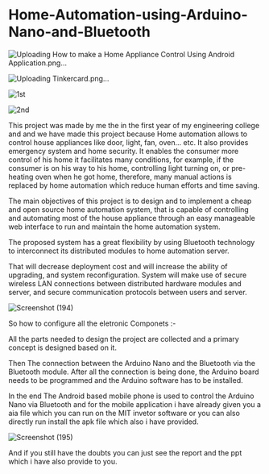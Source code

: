 # Home-Automation-using-Arduino-Nano-and-Bluetooth


![Uploading How to make a Home Appliance Control Using Android Application.png…]()


![Uploading Tinkercard.png…]()

![1st](https://github.com/rutujnagrale/Home-Automation-using-Arduino-Nano-and-Bluetooth/assets/123777612/838e585f-fb7d-479c-a4fe-d8dd929b5eb7)

![2nd](https://github.com/rutujnagrale/Home-Automation-using-Arduino-Nano-and-Bluetooth/assets/123777612/d934e443-8c44-45cf-a8c1-74574a0cbca8)



This project was made by me the in the first year of my engineering college and and we have made this project because Home  automation  allows  to  control  house  appliances  like  door, light, fan, oven… etc. It  also provides  emergency system  and  home  security. It  enables  the  consumer  more  control  of  his home  it  facilitates  many  conditions, for example, if  the  consumer  is  on  his  way   to his  home, controlling  light  turning  on, or pre- heating  oven  when  he  got  home, therefore, many  manual actions  is  replaced  by  home  automation  which   reduce  human  efforts  and  time  saving.

The main objectives of this project  is  to design and to implement a cheap and open source home automation system, that is capable of controlling and automating most of the house appliance through an easy manageable web interface to run and maintain the home automation system.

The proposed system has a great flexibility by using Bluetooth technology to interconnect its distributed modules to home automation server. 

That will decrease deployment cost and will increase the ability of upgrading, and system reconfiguration. System will make use of secure wireless LAN connections between distributed hardware modules and server, and secure communication protocols between users and server. 



![Screenshot (194)](https://github.com/rutujnagrale/Home-Automation-using-Arduino-Nano-and-Bluetooth/assets/123777612/9a67a530-81f2-4f63-b9ca-ee59e7a9c750)

So how to configure all the eletronic Componets :-

All the parts needed to design  the project are collected and a  primary concept is designed  based on it.

Then
The connection between the  Arduino Nano and the Bluetooth  via the Bluetooth module. After  all the connection is being done,  the Arduino board needs to be  programmed and the Arduino  software has to be installed.

In the end
The Android based mobile  phone is used to control  the Arduino Nano via  Bluetooth
and for the mobile application i have already given you a aia file which you can run on the MIT invetor software or you can also directly run install the apk file which also i have provided.

![Screenshot (195)](https://github.com/rutujnagrale/Home-Automation-using-Arduino-Nano-and-Bluetooth/assets/123777612/2ac3eb8a-035d-42c9-a42f-3aba4382005d)

And if you still have the doubts you can just see the report and the ppt which i have also provide to you.
